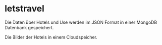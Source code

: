 # letstravel

Die Daten über Hotels und Use werden im JSON Format in einer MongoDB Datenbank gespeichert.


Die Bilder der Hotels in einem Cloudspeicher.

